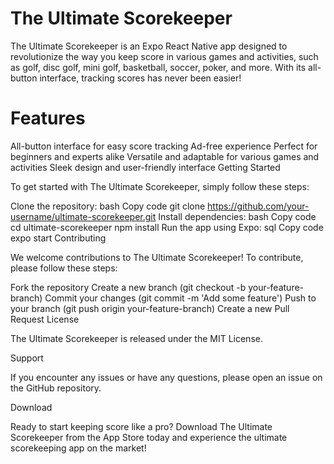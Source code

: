 # The Ultimate Scorekeeper

The Ultimate Scorekeeper is an Expo React Native app designed to revolutionize the way you keep score in various games and activities, such as golf, disc golf, mini golf, basketball, soccer, poker, and more. With its all-button interface, tracking scores has never been easier!

# Features

All-button interface for easy score tracking
Ad-free experience
Perfect for beginners and experts alike
Versatile and adaptable for various games and activities
Sleek design and user-friendly interface
Getting Started

To get started with The Ultimate Scorekeeper, simply follow these steps:

Clone the repository:
bash
Copy code
git clone https://github.com/your-username/ultimate-scorekeeper.git
Install dependencies:
bash
Copy code
cd ultimate-scorekeeper
npm install
Run the app using Expo:
sql
Copy code
expo start
Contributing

We welcome contributions to The Ultimate Scorekeeper! To contribute, please follow these steps:

Fork the repository
Create a new branch (git checkout -b your-feature-branch)
Commit your changes (git commit -m 'Add some feature')
Push to your branch (git push origin your-feature-branch)
Create a new Pull Request
License

The Ultimate Scorekeeper is released under the MIT License.

Support

If you encounter any issues or have any questions, please open an issue on the GitHub repository.

Download

Ready to start keeping score like a pro? Download The Ultimate Scorekeeper from the App Store today and experience the ultimate scorekeeping app on the market!
